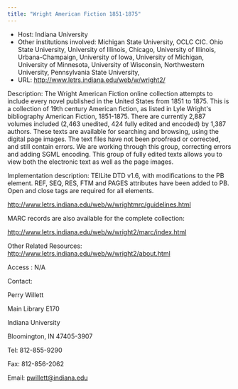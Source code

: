 ```yaml
---
title: "Wright American Fiction 1851-1875"
---
```





* Host: Indiana University
* Other institutions involved: Michigan State University, OCLC CIC. Ohio State University, University of Illinois,
 Chicago, University of Illinois, Urbana-Champaign, University of Iowa, University
 of Michigan, University of Minnesota, University of Wisconsin, Northwestern University,
 Pennsylvania State University,
* URL: <http://www.letrs.indiana.edu/web/w/wright2/>



Description:
 The Wright American Fiction online collection attempts to include every novel published
 in the United States from 1851 to 1875. This is a collection of 19th century American
 fiction, as listed in Lyle Wright's bibliography American Fiction, 1851-1875. There
 are currently 2,887 volumes included (2,463 unedited, 424 fully edited and encoded)
 by 1,387 authors. These texts are available for searching and browsing, using the
 digital page images. The text files have not been proofread or corrected, and still
 contain errors. We are working through this group, correcting errors and adding SGML
 encoding. This group of fully edited texts allows you to view both the electronic
 text as well as the page images.



Implementation description:
 TEILite DTD v1.6, with modifications to the PB element. REF, SEQ, RES, FTM and PAGES
 attributes have been added to PB. Open and close tags are required for all elements.
 
 
 
 http://www.letrs.indiana.edu/web/w/wrightmrc/guidelines.html
 
 
 
 MARC records are also available for the complete collection:
 
 http://www.letrs.indiana.edu/web/w/wright2/marc/index.html



Other Related Resources:
 http://www.letrs.indiana.edu/web/w/wright2/about.html



Access :
 N/A



Contact: 



Perry Willett


Main Library E170
 
 Indiana University
 
 Bloomington, IN 47405-3907 
 
 


Tel: 812-855-9290


Fax: 812-856-2062


Email: [pwillett@indiana.edu](mailto:pwillett@indiana.edu ) 





